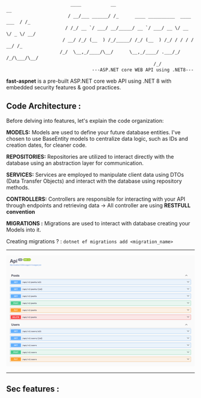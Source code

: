 ```                
                        ____           __                                    __ 
                       / __/___ ______/ /_      ____ __________  ____  ___  / /_
                      / /_/ __ `/ ___/ __/_____/ __ `/ ___/ __ \/ __ \/ _ \/ __/
                     / __/ /_/ (__  ) /_/_____/ /_/ (__  ) /_/ / / / /  __/ /_  
                    /_/  \__,_/____/\__/      \__,_/____/ .___/_/ /_/\___/\__/  
                                                       /_/
                                ---ASP.NET core WEB API using .NET8---                                                          
```

               
**fast-aspnet** is a pre-built ASP.NET core web API using .NET 8 with embedded security features &amp; good practices.

## Code Architecture :
Before delving into features, let's explain the code organization:

**MODELS:**
Models are used to define your future database entities. I've chosen to use BaseEntity models to centralize data logic, such as IDs and creation dates, for cleaner code.

**REPOSITORIES:**
Repositories are utilized to interact directly with the database using an abstraction layer for communication.

**SERVICES:**
Services are employed to manipulate client data using DTOs (Data Transfer Objects) and interact with the database using repository methods.

**CONTROLLERS:**
Controllers are responsible for interacting with your API through endpoints and retrieving data -> All controller are using **RESTFULL convention**

**MIGRATIONS :**
Migrations are used to interact with database creating your Models into it.

Creating migrations ? : `dotnet ef migrations add <migration_name>`

---

<img src="https://github.com/Yekuuun/fast-aspnet/blob/main/assets/api-controllers.png" alt="DebugInfo" />

---

## Sec features :
